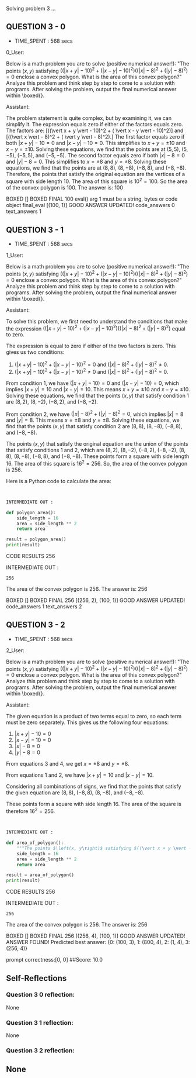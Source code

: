 Solving problem 3 ...



## QUESTION 3 - 0 
- TIME_SPENT : 568 secs

0_User:

Below is a math problem you are to solve (positive numerical answer!):
"The points $\left(x, y\right)$ satisfying $((\vert x + y \vert - 10)^2 + ( \vert x - y \vert - 10)^2)((\vert x \vert - 8)^2 + ( \vert y \vert - 8)^2) = 0$ enclose a convex polygon. What is the area of this convex polygon?"
Analyze this problem and think step by step to come to a solution with programs. After solving the problem, output the final numerical answer within \boxed{}.

Assistant:



The problem statement is quite complex, but by examining it, we can simplify it. The expression equals zero if either of the factors equals zero. The factors are:
\[((\vert x + y \vert - 10)^2 + ( \vert x - y \vert - 10)^2)\]
and
\[((\vert x \vert - 8)^2 + ( \vert y \vert - 8)^2).\]
The first factor equals zero if both $\vert x + y \vert - 10 = 0$ and $\vert x - y \vert - 10 = 0$. This simplifies to $x + y = \pm 10$ and $x - y = \pm 10$. Solving these equations, we find that the points are at $(5,5)$, $(5,-5)$, $(-5,5)$, and $(-5,-5)$.
The second factor equals zero if both $\vert x \vert - 8 = 0$ and $\vert y \vert - 8 = 0$. This simplifies to $x = \pm 8$ and $y = \pm 8$. Solving these equations, we find that the points are at $(8,8)$, $(8,-8)$, $(-8,8)$, and $(-8,-8)$.
Therefore, the points that satisfy the original equation are the vertices of a square with side length 10. The area of this square is $10^2 = 100$. So the area of the convex polygon is 100.
The answer is: $100$

BOXED []
BOXED FINAL 100
eval() arg 1 must be a string, bytes or code object final_eval
[(100, 1)]
GOOD ANSWER UPDATED!
code_answers 0 text_answers 1



## QUESTION 3 - 1 
- TIME_SPENT : 568 secs

1_User:

Below is a math problem you are to solve (positive numerical answer!):
"The points $\left(x, y\right)$ satisfying $((\vert x + y \vert - 10)^2 + ( \vert x - y \vert - 10)^2)((\vert x \vert - 8)^2 + ( \vert y \vert - 8)^2) = 0$ enclose a convex polygon. What is the area of this convex polygon?"
Analyze this problem and think step by step to come to a solution with programs. After solving the problem, output the final numerical answer within \boxed{}.

Assistant:

 To solve this problem, we first need to understand the conditions that make the expression $((\vert x + y \vert - 10)^2 + ( \vert x - y \vert - 10)^2)((\vert x \vert - 8)^2 + ( \vert y \vert - 8)^2)$ equal to zero.

The expression is equal to zero if either of the two factors is zero. This gives us two conditions:

1. $(\vert x + y \vert - 10)^2 + ( \vert x - y \vert - 10)^2 = 0$ and $(\vert x \vert - 8)^2 + ( \vert y \vert - 8)^2 \neq 0$.
2. $(\vert x + y \vert - 10)^2 + ( \vert x - y \vert - 10)^2 \neq 0$ and $(\vert x \vert - 8)^2 + ( \vert y \vert - 8)^2 = 0$.

From condition 1, we have $(\vert x + y \vert - 10) = 0$ and $(\vert x - y \vert - 10) = 0$, which implies $\vert x + y \vert = 10$ and $\vert x - y \vert = 10$. This means $x + y = \pm 10$ and $x - y = \pm 10$. Solving these equations, we find that the points $(x, y)$ that satisfy condition 1 are $(8, 2)$, $(8, -2)$, $(-8, 2)$, and $(-8, -2)$.

From condition 2, we have $(\vert x \vert - 8)^2 + ( \vert y \vert - 8)^2 = 0$, which implies $\vert x \vert = 8$ and $\vert y \vert = 8$. This means $x = \pm 8$ and $y = \pm 8$. Solving these equations, we find that the points $(x, y)$ that satisfy condition 2 are $(8, 8)$, $(8, -8)$, $(-8, 8)$, and $(-8, -8)$.

The points $(x, y)$ that satisfy the original equation are the union of the points that satisfy conditions 1 and 2, which are $(8, 2)$, $(8, -2)$, $(-8, 2)$, $(-8, -2)$, $(8, 8)$, $(8, -8)$, $(-8, 8)$, and $(-8, -8)$. These points form a square with side length 16. The area of this square is $16^2 = 256$. So, the area of the convex polygon is 256.

Here is a Python code to calculate the area:

```python


INTERMEDIATE OUT :

def polygon_area():
    side_length = 16
    area = side_length ** 2
    return area

result = polygon_area()
print(result)
```

CODE RESULTS 256

INTERMEDIATE OUT :
```output
256
```
The area of the convex polygon is $256$. The answer is: $256$

BOXED []
BOXED FINAL 256
[(256, 2), (100, 1)]
GOOD ANSWER UPDATED!
code_answers 1 text_answers 2



## QUESTION 3 - 2 
- TIME_SPENT : 568 secs

2_User:

Below is a math problem you are to solve (positive numerical answer!):
"The points $\left(x, y\right)$ satisfying $((\vert x + y \vert - 10)^2 + ( \vert x - y \vert - 10)^2)((\vert x \vert - 8)^2 + ( \vert y \vert - 8)^2) = 0$ enclose a convex polygon. What is the area of this convex polygon?"
Analyze this problem and think step by step to come to a solution with programs. After solving the problem, output the final numerical answer within \boxed{}.

Assistant:

 The given equation is a product of two terms equal to zero, so each term must be zero separately. This gives us the following four equations:

1. $\vert x + y \vert - 10 = 0$
2. $\vert x - y \vert - 10 = 0$
3. $\vert x \vert - 8 = 0$
4. $\vert y \vert - 8 = 0$

From equations 3 and 4, we get $x = \pm 8$ and $y = \pm 8$.

From equations 1 and 2, we have $\vert x + y \vert = 10$ and $\vert x - y \vert = 10$.

Considering all combinations of signs, we find that the points that satisfy the given equation are $(8, 8)$, $(-8, 8)$, $(8, -8)$, and $(-8, -8)$.

These points form a square with side length 16. The area of the square is therefore $16^2 = 256$.

```python


INTERMEDIATE OUT :

def area_of_polygon():
    """The points $\left(x, y\right)$ satisfying $((\vert x + y \vert - 10)^2 + ( \vert x - y \vert - 10)^2)((\vert x \vert - 8)^2 + ( \vert y \vert - 8)^2) = 0$ enclose a convex polygon. What is the area of this convex polygon?"""
    side_length = 16
    area = side_length ** 2
    return area

result = area_of_polygon()
print(result)
```

CODE RESULTS 256

INTERMEDIATE OUT :
```output
256
```
The area of the convex polygon is $256$.
The answer is: $256$

BOXED []
BOXED FINAL 256
[(256, 4), (100, 1)]
GOOD ANSWER UPDATED!
ANSWER FOUND!
Predicted best answer: {0: (100, 3), 1: (800, 4), 2: (1, 4), 3: (256, 4)}

prompt correctness:[0, 0]
##Score: 10.0

## Self-Reflections

### Question 3 0 reflection:
None
### Question 3 1 reflection:
None
### Question 3 2 reflection:
None
---
